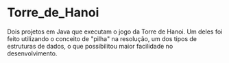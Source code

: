 # Torre_de_Hanoi
Dois projetos em Java que executam o jogo da Torre de Hanoi. Um deles foi feito utilizando o conceito de "pilha" na resolução, um dos tipos de estruturas de dados, o que possibilitou maior facilidade no desenvolvimento.
